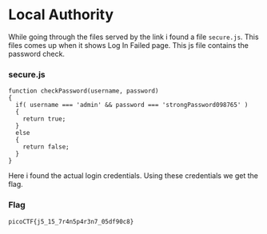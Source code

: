 # Local Authority
While going through the files served by the link i found a file `secure.js`.
This files comes up when it shows Log In Failed page. This js file contains the
password check. 
### secure.js
```
function checkPassword(username, password)
{
  if( username === 'admin' && password === 'strongPassword098765' )
  {
    return true;
  }
  else
  {
    return false;
  }
}

```
Here i found the actual login credentials.
Using these credentials we get the flag.

### Flag
```
picoCTF{j5_15_7r4n5p4r3n7_05df90c8}
```

